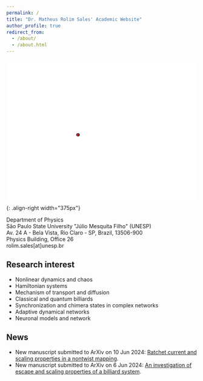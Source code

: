 ```yaml
---
permalink: /
title: "Dr. Matheus Rolim Sales' Academic Website"
author_profile: true
redirect_from: 
  - /about/
  - /about.html
---
```




![Illustration of combining vision and language modalities](/images/lorenz.gif){: .align-right width="375px"}

Department of Physics\
São Paulo State University "Júlio Mesquita Filho" (UNESP)\
Av. 24 A - Bela Vista, Rio Claro - SP, Brazil, 13506-900\
Physics Building, Office 26\
rolim.sales[at]unesp.br

## Research interest

* Nonlinear dynamics and chaos
* Hamiltonian systems
* Mechanism of transport and diffusion
* Classical and quantum billiards
* Synchronization and chimera states in complex networks
* Adaptive dynamical networks
* Neuronal models and network

## News

* New manuscript submitted to ArXiv on 10 Jun 2024: [Ratchet current and scaling properties in a nontwist mapping](https://arxiv.org/abs/2406.06175).
* New manuscript submitted to ArXiv on 6 Jun 2024: [An investigation of escape and scaling properties of a billiard system](https://arxiv.org/abs/2406.04479).